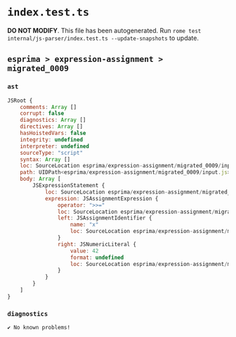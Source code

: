 # `index.test.ts`

**DO NOT MODIFY**. This file has been autogenerated. Run `rome test internal/js-parser/index.test.ts --update-snapshots` to update.

## `esprima > expression-assignment > migrated_0009`

### `ast`

```javascript
JSRoot {
	comments: Array []
	corrupt: false
	diagnostics: Array []
	directives: Array []
	hasHoistedVars: false
	integrity: undefined
	interpreter: undefined
	sourceType: "script"
	syntax: Array []
	loc: SourceLocation esprima/expression-assignment/migrated_0009/input.js 1:0-2:0
	path: UIDPath<esprima/expression-assignment/migrated_0009/input.js>
	body: Array [
		JSExpressionStatement {
			loc: SourceLocation esprima/expression-assignment/migrated_0009/input.js 1:0-1:8
			expression: JSAssignmentExpression {
				operator: ">>="
				loc: SourceLocation esprima/expression-assignment/migrated_0009/input.js 1:0-1:8
				left: JSAssignmentIdentifier {
					name: "x"
					loc: SourceLocation esprima/expression-assignment/migrated_0009/input.js 1:0-1:1 (x)
				}
				right: JSNumericLiteral {
					value: 42
					format: undefined
					loc: SourceLocation esprima/expression-assignment/migrated_0009/input.js 1:6-1:8
				}
			}
		}
	]
}
```

### `diagnostics`

```
✔ No known problems!

```
